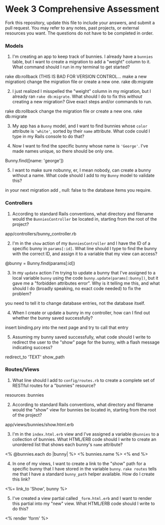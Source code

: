 # Week 3 Comprehensive Assessment

Fork this repository, update this file to include your answers, and submit a pull request. You may refer to any notes, past projects, or external resources you want. The questions do not have to be completed in order.

### Models

1. I'm creating an app to keep track of bunnies. I already have a `bunnies` table, but I want to create a migration to add a "weight" column to it. What command should I run in my terminal to get started?

rake db:rollback (THIS IS BAD FOR VERSION CONTROL... make a new migration)
change the migration file or create a new one.
rake db:migrate

2. I just realized I misspelled the "weight" column in my migration, but I already ran `rake db:migrate`. What should I do to fix this *without* creating a new migration? Give exact steps and/or commands to run.

rake db:rollback
change the migration file or create a new one.
rake db:migrate

3. My app has a `Bunny` model, and I want to find bunnies whose `color` attribute is `'white'`, sorted by their `name` attribute. What code could I type in my Rails console to do that?



4. Now I want to find the specific bunny whose name is `'George'`. I've made names unique, so there should be only one.

Bunny.find([name: 'george'])

5. I want to make sure nobunny, er, I mean nobody, can create a bunny without a name. What code should I add to my `Bunny` model to validate this?

in your next migration add , null: false to the database items you require.

### Controllers

1. According to standard Rails conventions, what directory and filename would the `BunniesController` be located in, starting from the root of the project?

app/controllers/bunny_controller.rb

2. I'm in the `show` action of my `BunniesController` and I have the ID of a specific bunny in `params[:id]`. What line should I type to find the bunny with the correct ID, and assign it to a variable that my view can access?

@bunny = Bunny.find(params[:id])

3. In my `update` action I'm trying to update a bunny that I've assigned to a local variable `bunny` using the code `bunny.update(params[:bunny])`, but it gave me a "forbidden attributes error". Why is it telling me this, and what should I do (broadly speaking, no exact code needed) to fix the problem?

you need to tell it to change database entries, not the database itself.

4. When I create or update a bunny in my controller, how can I find out whether the bunny saved successfully?

insert binding.pry into the next page and try to call that entry

5. Assuming my bunny saved successfully, what code should I write to redirect the user to the "show" page for the bunny, with a flash message indicating success?

redirect_to 'TEXT' show_path

### Routes/Views

1. What line should I add to `config/routes.rb` to create a complete set of RESTful routes for a "bunnies" resource?

resources :bunnies

2. According to standard Rails conventions, what directory and filename would the "show" view for bunnies be located in, starting from the root of the project?

app/views/bunnies/show.html.erb

3. I'm in the `index.html.erb` view and I've assigned a variable `@bunnies` to a collection of bunnies. What HTML/ERB code should I write to create an unordered list that shows each bunny's `name` attribute?

<% @bunnies.each do |bunny| %>
  <% bunnies.name %>
<% end %>

4. In one of my views, I want to create a link to the "show" path for a specific bunny that I have stored in the variable `bunny`. `rake routes` tells me that I have a standard `bunny_path` helper available. How do I create this link?

<%= link_to 'Show', bunny %>

5. I've created a view partial called `_form.html.erb` and I want to render this partial into my "new" view. What HTML/ERB code should I write to do this?

<% render 'form' %>
